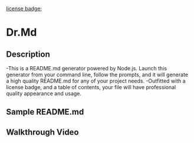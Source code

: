 [license badge](https://img.shields.io/badge/license-MIT-critical);

# Dr.Md

## Description
-This is a README.md generator powered by Node.js. 
Launch this generator from your command line, follow the prompts, and it will generate a high quality README.md for any of your project needs.
-Outfitted with a license badge, and a table of contents, your file will have professional quality appearance and usage.

## Sample README.md 



## Walkthrough Video
